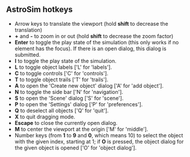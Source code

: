 ## AstroSim hotkeys
* Arrow keys to translate the viewport (hold **shift** to decrease the translation)
* **+** and **-** to zoom in or out (hold **shift** to decrease the zoom factor)
* **Enter** to toggle the play state of the simulation (this only works if no element has the focus). If there is an open dialog, this dialog is submitted.
* **I** to toggle the play state of the simulation.
* **L** to toggle object labels ['L' for 'labels'].
* **C** to toggle controls ['C' for 'controls'].
* **T** to toggle object trails ['T' for 'trails'].
* **A** to open the 'Create new object' dialog ['A' for 'add object'].
* **N** to toggle the side bar ['N' for 'navigation'].
* **S** to open the 'Scene' dialog ['S' for 'scene'].
* **P** to open the 'Settings' dialog ['P' for 'preferences'].
* **Q** to deselect all objects ['Q' for 'quit'].
* **X** to quit dragging mode.
* **Escape** to close the currently open dialog.
* **M** to center the viewport at the origin ['M' for 'middle'].
* Number keys (from **1** to **9** and **0**, which means 10) to select the object with the given index, starting at 1; if **O** is pressed, the object dialog for the given object is opened ['O' for 'object dialog'].
